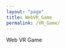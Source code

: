 ```yaml
---
layout: "page"
title: WebVR_Game
permalink: /VR_Game/
---
```



Web VR Game

<html>
  <head>
    <script src="https://aframe.io/releases/0.8.0/aframe.min.js"></script>
    <script src="https://unpkg.com/aframe-physics-system@1.4.0/dist/aframe-physics-system.min.js"></script>
  </head>
  <body>
    <a-scene physics>
      <a-box position="-1 4 -3" rotation="0 45 0" color="#4CC3D9" dynamic-body></a-box>
      <a-sphere position="0 4 -5" radius="1.25" color="#EF2D5E" dynamic-body></a-sphere>
      <a-cylinder position="1 4 -3" radius="0.5" height="1.5" color="#FFC65D" dynamic-body></a-cylinder>
      <a-plane position="0 0 -4" rotation="-90 0 0" width="4" height="4" color="#7BC8A4" static-body></a-plane>
      <a-sky color="#ECECEC"></a-sky>
    </a-scene>
  </body>
</html>
